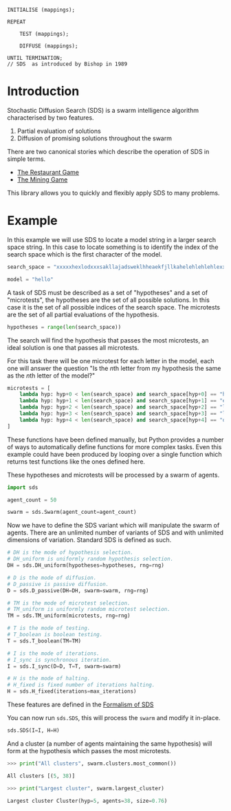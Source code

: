 ```
INITIALISE (mappings);

REPEAT

    TEST (mappings);

    DIFFUSE (mappings);

UNTIL TERMINATION;
// SDS  as introduced by Bishop in 1989
```

# Introduction

Stochastic Diffusion Search (SDS) is a swarm intelligence algorithm characterised by two features.

1. Partial evaluation of solutions
1. Diffusion of promising solutions throughout the swarm

There are two canonical stories which describe the operation of SDS in simple terms.

* [The Restaurant Game](doc/restaurant-game.md)
* [The Mining Game](doc/mining-game.md)

This library allows you to quickly and flexibly apply SDS to many problems.

# Example

In this example we will use SDS to locate a model string in a larger search space string.
In this case to locate something is to identify the index of the search space which is the first character of the model.

```python
search_space = "xxxxxhexlodxxxsakllajadsweklhheaekfjllkahelehlehlehlexxx"

model = "hello"
```

A task of SDS must be described as a set of "hypotheses" and a set of "microtests", the hypotheses are the set of all possible solutions. In this case it is the set of all possible indices of the search space. The microtests are the set of all partial evaluations of the hypothesis.

```python
hypotheses = range(len(search_space))
```

The search will find the hypothesis that passes the most microtests, an ideal solution is one that passes all microtests.

For this task there will be one microtest for each letter in the model, each one will answer the question "Is the *n*th letter from my hypothesis the same as the *n*th letter of the model?"

```python
microtests = [
    lambda hyp: hyp+0 < len(search_space) and search_space[hyp+0] == "h" 
    lambda hyp: hyp+1 < len(search_space) and search_space[hyp+1] == "e" 
    lambda hyp: hyp+2 < len(search_space) and search_space[hyp+2] == "l" 
    lambda hyp: hyp+3 < len(search_space) and search_space[hyp+3] == "l" 
    lambda hyp: hyp+4 < len(search_space) and search_space[hyp+4] == "o" 
]
```

These functions have been defined manually, but Python provides a number of ways to automatically define functions for more complex tasks. Even this example could have been produced by looping over a single function which returns test functions like the ones defined here.

These hypotheses and microtests will be processed by a swarm of agents.

```python
import sds

agent_count = 50

swarm = sds.Swarm(agent_count=agent_count)
```

Now we have to define the SDS variant which will manipulate the swarm of agents. There are an unlimited number of variants of SDS and with unlimited dimensions of variation. Standard SDS is defined as such.

```python
# DH is the mode of hypothesis selection.
# DH_uniform is uniformly random hypothesis selection.
DH = sds.DH_uniform(hypotheses=hypotheses, rng=rng)

# D is the mode of diffusion.
# D_passive is passive diffusion.
D = sds.D_passive(DH=DH, swarm=swarm, rng=rng)

# TM is the mode of microtest selection.
# TM_uniform is uniformly random microtest selection.
TM = sds.TM_uniform(microtests, rng=rng)

# T is the mode of testing.
# T_boolean is boolean testing.
T = sds.T_boolean(TM=TM)

# I is the mode of iterations.
# I_sync is synchronous iteration.
I = sds.I_sync(D=D, T=T, swarm=swarm)

# H is the mode of halting.
# H_fixed is fixed number of iterations halting.
H = sds.H_fixed(iterations=max_iterations)
```

These features are defined in the [Formalism of SDS](doc/formalism.md)

You can now run `sds.SDS`, this will process the `swarm` and modify it in-place.

```python
sds.SDS(I=I, H=H)
```

And a cluster (a number of agents maintaining the same hypothesis) will form at the hypothesis which passes the most microtests.

```python
>>> print("All clusters", swarm.clusters.most_common())

All clusters [(5, 38)]

>>> print("Largest cluster", swarm.largest_cluster)

Largest cluster Cluster(hyp=5, agents=38, size=0.76)
```
